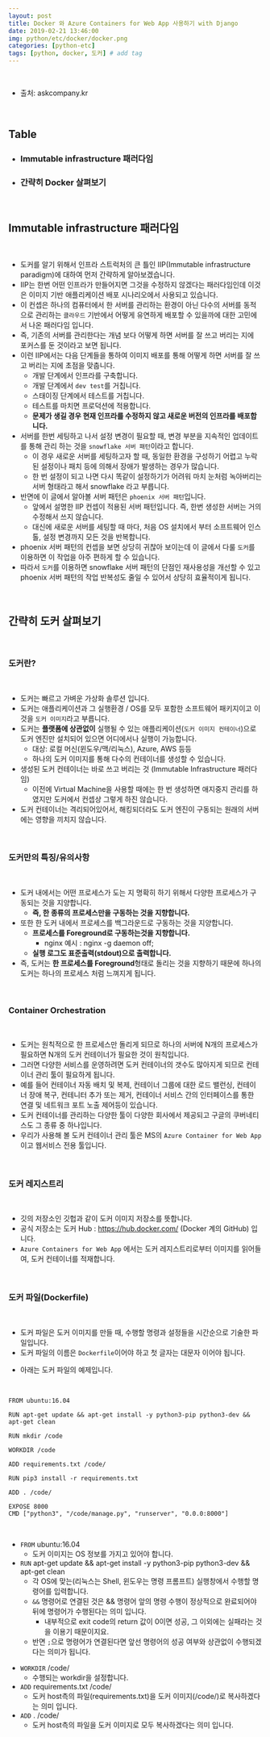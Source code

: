 ```yaml
---
layout: post
title: Docker 와 Azure Containers for Web App 사용하기 with Django
date: 2019-02-21 13:46:00
img: python/etc/docker/docker.png
categories: [python-etc] 
tags: [python, docker, 도커] # add tag
---
```


<br>

- 출처: askcompany.kr

<br>

## **Table**

- ### Immutable infrastructure 패러다임
- ### 간략히 Docker 살펴보기 

<br>

## **Immutable infrastructure 패러다임**

<br>

- 도커를 알기 위해서 인프라 스트럭처의 큰 틀인 IIP(Immutable infrastructure paradigm)에 대하여 먼저 간략하게 알아보겠습니다.
- IIP는 한번 어떤 인프라가 만들어지면 그것을 수정하지 않겠다는 패러다임인데 이것은 이미지 기반 애플리케이션 배포 시나리오에서 사용되고 있습니다.
- 이 컨셉은 하나의 컴퓨터에서 한 서버를 관리하는 환경이 아닌 다수의 서버를 동적으로 관리하는 `클라우드` 기반에서 어떻게 유연하게 배포할 수 있을까에 대한 고민에서 나온 패러다임 입니다.
- 즉, 기존의 서버를 관리한다는 개념 보다 어떻게 하면 서버를 잘 쓰고 버리는 지에 포커스를 둔 것이라고 보면 됩니다.
- 이런 IIP에서는 다음 단계들을 통하여 이미지 배포를 통해 어떻게 하면 서버를 잘 쓰고 버리는 지에 초점을 맞춥니다.
    - 개발 단계에서 인프라를 구축합니다.
    - 개발 단계에서 `dev test`를 거칩니다.
    - 스태이징 단계에서 테스트를 거칩니다.
    - 테스트를 마치면 프로덕션에 적용합니다.
    - **문제가 생길 경우 현재 인프라를 수정하지 않고 새로운 버전의 인프라를 배포합니다.**
- 서버를 한번 세팅하고 나서 설정 변경이 필요할 때, 변경 부분을 지속적인 업데이트를 통해 관리 하는 것을 `snowflake 서버 패턴`이라고 합니다.
    - 이 경우 새로운 서버를 세팅하고자 할 때, 동일한 환경을 구성하기 어렵고 누락된 설정이나 패치 등에 의해서 장애가 발생하는 경우가 많습니다.
    - 한 번 설정이 되고 나면 다시 똑같이 설정하기가 어려워 마치 눈처럼 녹아버리는 서버 형태라고 해서 snowflake 라고 부릅니다.
- 반면에 이 글에서 알아볼 서버 패턴은 `phoenix 서버 패턴`입니다.
    - 앞에서 설명한 IIP 컨셉이 적용된 서버 패턴입니다. 즉, 한번 생성한 서버는 거의 수정해서 쓰지 않습니다.
    - 대신에 새로운 서버를 세팅할 때 마다, 처음 OS 설치에서 부터 소프트웨어 인스톨, 설정 변경까지 모든 것을 반복합니다.
- phoenix 서버 패턴의 컨셉을 보면 상당히 귀찮아 보이는데 이 글에서 다룰 `도커`를 이용하면 이 작업을 아주 편하게 할 수 있습니다.
- 따라서 `도커`를 이용하면 snowflake 서버 패턴의 단점인 재사용성을 개선할 수 있고 phoenix 서버 패턴의 작업 반복성도 줄일 수 있어서 상당히 효율적이게 됩니다.

<br>       

## **간략히 도커 살펴보기**

<br>

### 도커란?

<br>

- 도커는 빠르고 가벼운 가상화 솔루션 입니다. 
- 도커는 애플리케이션과 그 실행환경 / OS를 모두 포함한 소프트웨어 패키지이고 이것을 `도커 이미지`라고 부릅니다. 
- 도커는 **플랫폼에 상관없이** 실행될 수 있는 애플리케이션(`도커 이미지 컨테이너`)으로 도커 엔진만 설치되어 있으면 어디에서나 실행이 가능합니다.
    - 대상: 로컬 머신(윈도우/맥/리눅스), Azure, AWS 등등
    - 하나의 도커 이미지를 통해 다수의 컨테이너를 생성할 수 있습니다.
- 생성된 도커 컨테이너는 바로 쓰고 버리는 것 (Immutable Infrastructure 패러다임)
    - 이전에 Virtual Machine을 사용할 때에는 한 번 생성하면 애지중지 관리를 하였지만 도커에서 컨셉상 그렇게 하진 않습니다.
- 도커 컨테이너는 격리되어있어서, 해킹되더라도 도커 엔진이 구동되는 원래의 서버에는 영향을 끼치지 않습니다.

<br>

### **도커만의 특징/유의사항**

<br>

- 도커 내에서는 어떤 프로세스가 도는 지 명확히 하기 위해서 다양한 프로세스가 구동되는 것을 지양합니다.
    - **즉, 한 종류의 프로세스만을 구동하는 것을 지향합니다.**
- 또한 한 도커 내에서 프로세스를 백그라운드로 구동하는 것을 지양합니다.
    - **프로세스를 Foreground로 구동하는것을 지향합니다.**
        - nginx 예시 : nginx -g daemon off;
    - **실행 로그도 표준출력(stdout)으로 출력합니다.**
- 즉, 도커는 **한 프로세스를 Foreground**형태로 돌리는 것을 지향하기 때문에 하나의 도커는 하나의 프로세스 처럼 느껴지게 됩니다.
        
<br>

### **Container Orchestration**

<br>

- 도커는 원칙적으로 한 프로세스만 돌리게 되므로 하나의 서버에 N개의 프로세스가 필요하면 N개의 도커 컨테이너가 필요한 것이 원칙입니다.
- 그러면 다양한 서비스를 운영하려면 도커 컨테이너의 갯수도 많아지게 되므로 컨테이너 관리 툴이 필요하게 됩니다.
- 예를 들어 컨테이너 자동 배치 및 복제, 컨테이너 그룹에 대한 로드 밸런싱, 컨테이너 장애 복구, 컨테니터 추가 또는 제거, 컨테이너 서비스 간의 인터페이스를 통한 연결 및 네트워크 포트 노출 제어등이 있습니다.
- 도커 컨테이너를 관리하는 다양한 툴이 다양한 회사에서 제공되고 구글의 쿠버네티스도 그 종류 중 하나입니다.
- 우리가 사용해 볼 도커 컨테이너 관리 툴은 MS의 `Azure Container for Web App`이고 웹서비스 전용 툴입니다.

<br>

### **도커 레지스트리**

<br>

- 깃의 저장소인 깃헙과 같이 도커 이미지 저장소를 뜻합니다.
- 공식 저장소는 도커 Hub : https://hub.docker.com/ (Docker 계의 GitHub) 입니다.
- `Azure Containers for Web App` 에서는 도커 레지스트리로부터 이미지를 읽어들여, 도커 컨테이너를 적재합니다.

<br>

### **도커 파일(Dockerfile)**

<br>

- 도커 파일은 도커 이미지를 만들 때, 수행할 명령과 설정들을 시간순으로 기술한 파일입니다.
- 도커 파일의 이름은 `Dockerfile`이어야 하고 첫 글자는 대문자 이어야 됩니다.

+ 아래는 도커 파일의 예제입니다.

<br>  

```
FROM ubuntu:16.04

RUN apt-get update && apt-get install -y python3-pip python3-dev && apt-get clean

RUN mkdir /code

WORKDIR /code

ADD requirements.txt /code/

RUN pip3 install -r requirements.txt

ADD . /code/

EXPOSE 8000
CMD ["python3", "/code/manage.py", "runserver", "0.0.0:8000"]
```

<br>

- `FROM` ubuntu:16.04
    - 도커 이미지는 OS 정보를 가지고 있어야 합니다.
- `RUN` apt-get update && apt-get install -y python3-pip python3-dev && apt-get clean
    - 각 OS에 맞는(리눅스는 Shell, 윈도우는 명령 프롬프트) 실행창에서 수행할 명령어를 입력합니다.
    - `&&` 명령어로 연결된 것은 && 명령어 앞의 명령 수행이 정상적으로 완료되어야 뒤에 명령어가 수행된다는 의미 입니다.
        - 내부적으로 exit code의 return 값이 0이면 성공, 그 이외에는 실패라는 것을 이용기 때문이지요.
    - 반면 `;`으로 명령어가 연결된다면 앞선 명령어의 성공 여부와 상관없이 수행되겠다는 의미가 됩니다.
+ `WORKDIR` /code/
    + 수행되는 workdir을 설정합니다.
+ `ADD` requirements.txt /code/
    + 도커 host측의 파일(requirements.txt)을 도커 이미지(/code/)로 복사하겠다는 의미 입니다. 
+ `ADD` . /code/
    + 도커 host측의 파일을 도커 이미지로 모두 복사하겠다는 의미 입니다.
